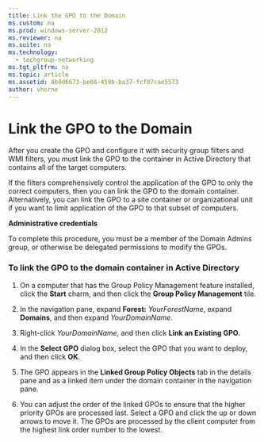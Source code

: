 ```yaml
---
title: Link the GPO to the Domain
ms.custom: na
ms.prod: windows-server-2012
ms.reviewer: na
ms.suite: na
ms.technology: 
  - techgroup-networking
ms.tgt_pltfrm: na
ms.topic: article
ms.assetid: 8b9d6673-be68-459b-ba37-fcf07cae5573
author: vhorne
---
```

# Link the GPO to the Domain
After you create the GPO and configure it with security group filters and WMI filters, you must link the GPO to the container in Active Directory that contains all of the target computers.  
  
If the filters comprehensively control the application of the GPO to only the correct computers, then you can link the GPO to the domain container. Alternatively, you can link the GPO to a site container or organizational unit if you want to limit application of the GPO to that subset of computers.  
  
**Administrative credentials**  
  
To complete this procedure, you must be a member of the Domain Admins group, or otherwise be delegated permissions to modify the GPOs.  
  
### To link the GPO to the domain container in Active Directory  
  
1.  On a computer that has the Group Policy Management feature installed, click the **Start** charm, and then click the **Group Policy Management** tile.  
  
2.  In the navigation pane, expand **Forest:** *YourForestName*, expand **Domains**, and then expand *YourDomainName*.  
  
3.  Right\-click *YourDomainName*, and then click **Link an Existing GPO**.  
  
4.  In the **Select GPO** dialog box, select the GPO that you want to deploy, and then click **OK**.  
  
5.  The GPO appears in the **Linked Group Policy Objects** tab in the details pane and as a linked item under the domain container in the navigation pane.  
  
6.  You can adjust the order of the linked GPOs to ensure that the higher priority GPOs are processed last. Select a GPO and click the up or down arrows to move it. The GPOs are processed by the client computer from the highest link order number to the lowest.  
  
